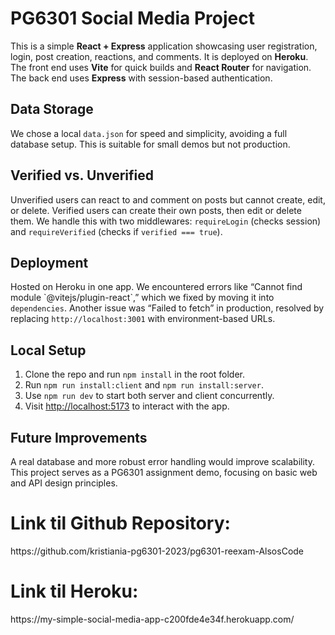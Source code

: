 # PG6301 Social Media Project

This is a simple **React + Express** application showcasing user registration, login, post creation, reactions, and comments. It is deployed on **Heroku**. The front end uses **Vite** for quick builds and **React Router** for navigation. The back end uses **Express** with session-based authentication.

## Data Storage
We chose a local `data.json` for speed and simplicity, avoiding a full database setup. This is suitable for small demos but not production.

## Verified vs. Unverified
Unverified users can react to and comment on posts but cannot create, edit, or delete. Verified users can create their own posts, then edit or delete them. We handle this with two middlewares: `requireLogin` (checks session) and `requireVerified` (checks if `verified === true`).

## Deployment
Hosted on Heroku in one app. We encountered errors like “Cannot find module \`@vitejs/plugin-react\`,” which we fixed by moving it into `dependencies`. Another issue was “Failed to fetch” in production, resolved by replacing `http://localhost:3001` with environment-based URLs.

## Local Setup
1. Clone the repo and run `npm install` in the root folder.  
2. Run `npm run install:client` and `npm run install:server`.  
3. Use `npm run dev` to start both server and client concurrently.  
4. Visit [http://localhost:5173](http://localhost:5173) to interact with the app.

## Future Improvements
A real database and more robust error handling would improve scalability. This project serves as a PG6301 assignment demo, focusing on basic web and API design principles.


<h1>Link til Github Repository:</h1>
https://github.com/kristiania-pg6301-2023/pg6301-reexam-AlsosCode

<h1>Link til Heroku:</h1>
https://my-simple-social-media-app-c200fde4e34f.herokuapp.com/